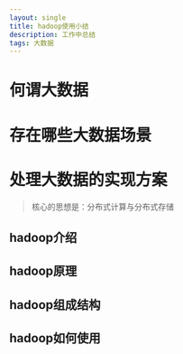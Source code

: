 ```yaml
---
layout: single
title: hadoop使用小结
description: 工作中总结
tags: 大数据
---
```


# 何谓大数据

# 存在哪些大数据场景

# 处理大数据的实现方案
>核心的思想是：分布式计算与分布式存储

## hadoop介绍

## hadoop原理

## hadoop组成结构

## hadoop如何使用
